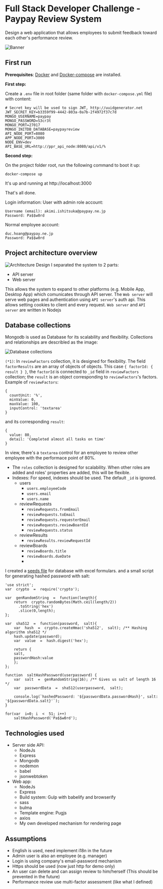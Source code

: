 # Full Stack Developer Challenge - Paypay Review System

Design a web application that allows employees to submit feedback toward each other's performance review.

![Banner](https://github.com/ducfilan/FullStackEngineerChallenge/blob/master/ReadmeAssets/Banner.PNG?raw=true)
## First run

**Prerequisites**: [Docker](https://www.docker.com) and [Docker-compose](https://docs.docker.com/compose/) are installed.

**First step:**

Create a `.env` file in root folder (same folder with `docker-compose.yml` file) with content:

    # Secret key will be used to sign JWT, http://uuidgenerator.net
    JWT_SECRET_KEY=b3359f99-4442-803a-0a7b-2f4972f37c7d
    MONGO_USERNAME=paypay
    MONGO_PASSWORD=S3cr3t
    MONGO_PORT=27017
    MONGO_INITDB_DATABASE=paypayreview
    API_NODE_PORT=8080
    APP_NODE_PORT=3000
    NODE_ENV=dev
    API_BASE_URL=http://ppr_api_node:8080/api/v1/%    

**Second step:**

On the project folder root, run the following command to boot it up:

    docker-compose up

It's up and running at http://localhost:3000

That's all done.

Login information:
User with admin role account:

    Username (email): akimi.ishitsuka@paypay.ne.jp
    Password: Pa$$w0rd

Normal employee account:

    duc.hoang@paypay.ne.jp
    Password: Pa$$w0rd

## Project architecture overview

![Architecture Design](https://github.com/ducfilan/FullStackEngineerChallenge/blob/master/ReadmeAssets/ArchitectureDesign.JPG?raw=true)
I separated the system to 2 parts:

 - API server
 - Web server

This allows the system to expand to other platforms (e.g. Mobile App, Desktop App) which comunicates through API server.
The `Web server` will serve web pages and authentication using `API server`'s auth api. This allows setting cookies to client and every request.
`Web server` and `API server` are written in Nodejs

## Database collections

Mongodb is used as Database for its scalability and flexibility. Collections and relationships are describled as the image:

![Database collections](https://github.com/ducfilan/FullStackEngineerChallenge/blob/master/ReadmeAssets/DatabaseDesign.JPG?raw=true)

`(*1)`: In `reviewFactors` collection, it is designed for flexibility. The field `factorResults` are an array of objects of objects. This case `{ factorId: { result } }`, the `factorId` is connected to `_id` field in `reviewFactors` collection; the `result` is an object corresponding to `reviewFactors`'s factors. Example of `reviewFactors`:

    {
      countUnit: '%',
      minValue: 0,
      maxValue: 100,
      inputControl: 'textarea'
    }

and its corresponding `result`: 

    { 
      value: 80,
      detail: 'Completed almost all tasks on time'
    }

In view, there's a `textarea` control for an employee to review other employee with the performace point of 80%.

- The `roles` collection is designed for scalability. When other roles are added and roles' properties are added, this will be flexible.
- Indexes:
For speed, indexes should be used. The default `_id` is ignored.
	- users
		- `users.employeeCode`
		- `users.email`
		- `users.name`
	- reviewRequests
		- `reviewRequests.fromEmail`
		- `reviewRequests.toEmail`
		- `reviewRequests.requesterEmail`
		- `reviewRequests.reviewBoardId`
		- `reviewRequests.status`
	- reviewResults
		- `reviewResults.reviewRequestId`
	- reviewBoards
		- `reviewBoards.title`
		- `reviewBoards.dueDate`
		- 
I created a [seeds file](https://github.com/ducfilan/FullStackEngineerChallenge/blob/master/DB%20seeds%20generator.xlsx) for database with excel formulars. and a small script for generating hashed password with salt:

    'use strict';
    var  crypto  =  require('crypto');
    
    var  genRandomString  =  function(length){
	    return  crypto.randomBytes(Math.ceil(length/2))
	      .toString('hex')
	      .slice(0,length);
    };

    var  sha512  =  function(password,  salt){
	    var  hash  =  crypto.createHmac('sha512',  salt); /** Hashing algorithm sha512 */
	    hash.update(password);
	    var  value  =  hash.digest('hex');
	    
	    return {
	    salt,
	    passwordHash:value
	    };
    };

    function  saltHashPassword(userpassword) {
	    var  salt  =  genRandomString(16); /** Gives us salt of length 16 */
	    var  passwordData  =  sha512(userpassword,  salt);

	    console.log(`hashedPassword: '${passwordData.passwordHash}', salt: '${passwordData.salt}'`);
    }

    for(var  i=0; i  <  51; i++)
	    saltHashPassword('Pa$$w0rd');

## Technologies used
- Server side API:
	- NodeJs
	- Express
	- Mongodb
	- nodemon
	- babel
	- jsonwebtoken
- Web app:
	- NodeJs
	- Express
	- Build system: Gulp with babelify and browserify
	- sass
	- bulma
	- Template engine: Pugjs
	- axios
	- My own developed mechanism for rendering page

## Assumptions

 - English is used, need implement i18n in the future
 - Admin user is also an employee (e.g. manager)
 - Login is using company's email-password mechanism
 - Https should be used (now just http for demo only)
 - An user can delete and can assign review to him/herself (This should be prevented in the future)
 - Performance review use multi-factor assessment (like what I defined)
